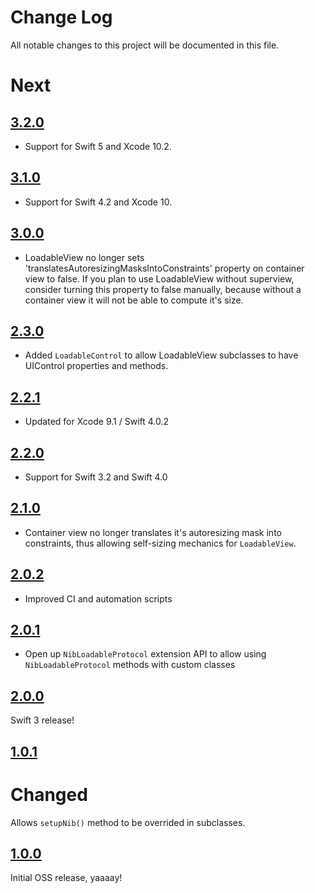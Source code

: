 # Change Log
All notable changes to this project will be documented in this file.

# Next

## [3.2.0](https://github.com/MLSDev/LoadableViews/releases/tag/3.2.0)

* Support for Swift 5 and Xcode 10.2.

## [3.1.0](https://github.com/MLSDev/LoadableViews/releases/tag/3.1.0)

* Support for Swift 4.2 and Xcode 10.

## [3.0.0](https://github.com/MLSDev/LoadableViews/releases/tag/3.0.0)

* LoadableView no longer sets 'translatesAutoresizingMasksIntoConstraints' property on container view to false. If you plan to use LoadableView without superview, consider turning this property to false manually, because without a container view it will not be able to compute it's size.

## [2.3.0](https://github.com/MLSDev/LoadableViews/releases/tag/2.3.0)

* Added `LoadableControl` to allow LoadableView subclasses to have UIControl properties and methods.

## [2.2.1](https://github.com/MLSDev/LoadableViews/releases/tag/2.2.1)

* Updated for Xcode 9.1 / Swift 4.0.2

## [2.2.0](https://github.com/MLSDev/LoadableViews/releases/tag/2.2.0)

* Support for Swift 3.2 and Swift 4.0

## [2.1.0](https://github.com/MLSDev/LoadableViews/releases/tag/2.1.0)

* Container view no longer translates it's autoresizing mask into constraints, thus allowing self-sizing mechanics for `LoadableView`.

## [2.0.2](https://github.com/MLSDev/LoadableViews/releases/tag/2.0.2)

* Improved CI and automation scripts

## [2.0.1](https://github.com/MLSDev/LoadableViews/releases/tag/2.0.1)

* Open up `NibLoadableProtocol` extension API to allow using `NibLoadableProtocol` methods with custom classes

## [2.0.0](https://github.com/MLSDev/LoadableViews/releases/tag/2.0.0)

Swift 3 release!

## [1.0.1](https://github.com/MLSDev/LoadableViews/releases/tag/1.0.1)

# Changed

Allows `setupNib()` method to be overrided in subclasses.

## [1.0.0](https://github.com/MLSDev/LoadableViews/releases/tag/1.0.0)

Initial OSS release, yaaaay!
